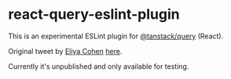 # react-query-eslint-plugin

This is an experimental ESLint plugin for [@tanstack/query](https://tanstack.com/query/v4) (React).

Original tweet by [Eliya Cohen](https://twitter.com/CoEliya) [here](https://twitter.com/CoEliya/status/1583928999838830592).

Currently it's unpublished and only available for testing.